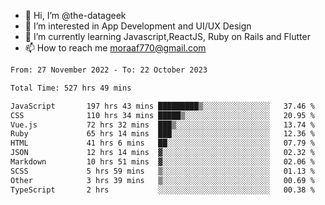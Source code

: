 - 👋 Hi, I’m @the-datageek
- 👀 I’m interested in App Development and UI/UX Design
- 🌱 I’m currently learning Javascript,ReactJS, Ruby on Rails and Flutter
- 📫 How to reach me moraaf770@gmail.com

<!---
the-datageek/the-datageek is a ✨ special ✨ repository because its `README.md` (this file) appears on your GitHub profile.
You can click the Preview link to take a look at your changes.
--->
<!--START_SECTION:waka-->

```txt
From: 27 November 2022 - To: 22 October 2023

Total Time: 527 hrs 49 mins

JavaScript       197 hrs 43 mins █████████▒░░░░░░░░░░░░░░░   37.46 %
CSS              110 hrs 34 mins █████▒░░░░░░░░░░░░░░░░░░░   20.95 %
Vue.js           72 hrs 32 mins  ███▒░░░░░░░░░░░░░░░░░░░░░   13.74 %
Ruby             65 hrs 14 mins  ███░░░░░░░░░░░░░░░░░░░░░░   12.36 %
HTML             41 hrs 6 mins   ██░░░░░░░░░░░░░░░░░░░░░░░   07.79 %
JSON             12 hrs 14 mins  ▓░░░░░░░░░░░░░░░░░░░░░░░░   02.32 %
Markdown         10 hrs 51 mins  ▓░░░░░░░░░░░░░░░░░░░░░░░░   02.06 %
SCSS             5 hrs 59 mins   ▒░░░░░░░░░░░░░░░░░░░░░░░░   01.13 %
Other            3 hrs 39 mins   ▒░░░░░░░░░░░░░░░░░░░░░░░░   00.69 %
TypeScript       2 hrs           ░░░░░░░░░░░░░░░░░░░░░░░░░   00.38 %
```

<!--END_SECTION:waka-->
